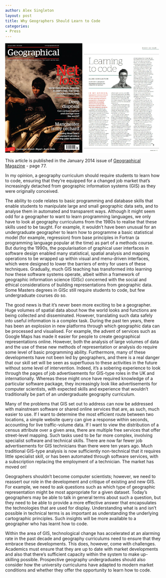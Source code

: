 ```yaml
---
author: Alex Singleton
layout: post
title: Why Geographers Should Learn to Code
categories:
- Press
---
```


![](/public/images/geographical.jpg)

This article is published in the January 2014 issue of [Geographical Magazine](http://www.geographical.co.uk/Home/) - page 77.

In my opinion, a geography curriculum should require students to learn how to code, ensuring that they’re equipped for a changed job market that’s increasingly detached from geographic information systems (GIS) as they were originally conceived.

The ability to code relates to basic programming and database skills that enable students to manipulate large and small geographic data sets, and to analyse them in automated and transparent ways. Although it might seem odd for a geographer to want to learn programming languages, we only have to look at geography curriculums from the 1980s to realise that these skills used to be taught. For example, it wouldn’t have been unusual for an undergraduate geographer to learn how to programme a basic statistical model (for example, regression) from base principles in Fortran (a programming language popular at the time) as part of a methods course. But during the 1990s, the popularisation of graphical user interfaces in software design enabled many statistical, spatial analysis and mapping operations to be wrapped up within visual and menu-driven interfaces, which were designed to lower the barriers of entry for users of these techniques. Gradually, much GIS teaching has transformed into learning how these software systems operate, albeit within a framework of geographic information science (GISc) concerned with the social and ethical considerations of building representations from geographic data. Some Masters degrees in GISc still require students to code, but few undergraduate courses do so.

The good news is that it’s never been more exciting to be a geographer. Huge volumes of spatial data about how the world looks and functions are being collected and disseminated. However, translating such data safely into useful information is a complex task. During the past ten years, there has been an explosion in new platforms through which geographic data can be processed and visualised. For example, the advent of services such as Google Maps has made it easier for people to create geographical representations online. However, both the analysis of large volumes of data and the use of these new methods of representation or analysis do require some level of basic programming ability. Furthermore, many of these developments have not been led by geographers, and there is a real danger that our skill set will be seen as superfluous to these activities in the future without some level of intervention. Indeed, it’s a sobering experience to look through the pages of job advertisements for GIS-type roles in the UK and internationally. Whereas these might once have required knowledge of a particular software package, they increasingly look like advertisements for computer scientists, with expected skills and experience that wouldn’t traditionally be part of an undergraduate geography curriculum.

Many of the problems that GIS set out to address can now be addressed with mainstream software or shared online services that are, as such, much easier to use. If I want to determine the most efficient route between two locations, a simple website query can give a response within seconds, accounting for live traffic-volume data. If I want to view the distribution of a census attribute over a given area, there are multiple free services that offer street-level mapping. Such tasks used to be far more complex, involving specialist software and technical skills. There are now far fewer job advertisements for GIS technicians than there were ten years ago. Much traditional GIS-type analysis is now sufficiently non-technical that it requires little specialist skill, or has been automated through software services, with a subscription replacing the employment of a technician. The market has moved on!

Geographers shouldn’t become computer scientists; however, we need to reassert our role in the development and critique of existing and new GIS. For example, we need to ask questions such as which type of geographic representation might be most appropriate for a given dataset. Today’s geographers may be able to talk in general terms about such a question, but they need to be able to provide a more effective answer that encapsulates the technologies that are used for display. Understanding what is and isn’t possible in technical terms is as important as understanding the underlying cartographic principles. Such insights will be more available to a geographer who has learnt how to code.

Within the area of GIS, technological change has accelerated at an alarming rate in the past decade and geography curriculums need to ensure that they embrace these developments. This does, however, come with challenges. Academics must ensure that they are up to date with market developments and also that there’s sufficient capacity within the system to make up-skilling possible.
Prospective geography undergraduates should also consider how the university curriculums have adapted to modern market conditions and whether they offer the opportunity to learn how to code.


